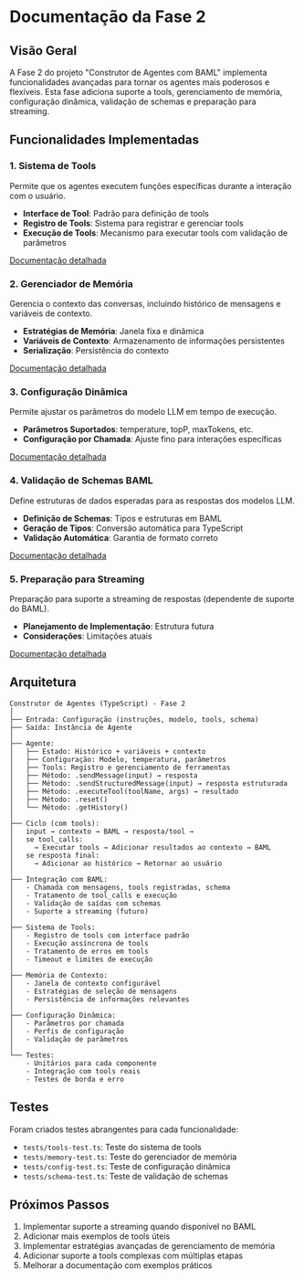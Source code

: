 # Documentação da Fase 2

## Visão Geral

A Fase 2 do projeto "Construtor de Agentes com BAML" implementa funcionalidades avançadas para tornar os agentes mais poderosos e flexíveis. Esta fase adiciona suporte a tools, gerenciamento de memória, configuração dinâmica, validação de schemas e preparação para streaming.

## Funcionalidades Implementadas

### 1. Sistema de Tools

Permite que os agentes executem funções específicas durante a interação com o usuário.

- **Interface de Tool**: Padrão para definição de tools
- **Registro de Tools**: Sistema para registrar e gerenciar tools
- **Execução de Tools**: Mecanismo para executar tools com validação de parâmetros

[Documentação detalhada](./documentacao/tools.md)

### 2. Gerenciador de Memória

Gerencia o contexto das conversas, incluindo histórico de mensagens e variáveis de contexto.

- **Estratégias de Memória**: Janela fixa e dinâmica
- **Variáveis de Contexto**: Armazenamento de informações persistentes
- **Serialização**: Persistência do contexto

[Documentação detalhada](./documentacao/memory-manager.md)

### 3. Configuração Dinâmica

Permite ajustar os parâmetros do modelo LLM em tempo de execução.

- **Parâmetros Suportados**: temperature, topP, maxTokens, etc.
- **Configuração por Chamada**: Ajuste fino para interações específicas

[Documentação detalhada](./documentacao/dynamic-config.md)

### 4. Validação de Schemas BAML

Define estruturas de dados esperadas para as respostas dos modelos LLM.

- **Definição de Schemas**: Tipos e estruturas em BAML
- **Geração de Tipos**: Conversão automática para TypeScript
- **Validação Automática**: Garantia de formato correto

[Documentação detalhada](./documentacao/schema-validation.md)

### 5. Preparação para Streaming

Preparação para suporte a streaming de respostas (dependente de suporte do BAML).

- **Planejamento de Implementação**: Estrutura futura
- **Considerações**: Limitações atuais

[Documentação detalhada](./documentacao/streaming.md)

## Arquitetura

```
Construtor de Agentes (TypeScript) - Fase 2
│
├── Entrada: Configuração (instruções, modelo, tools, schema)
├── Saída: Instância de Agente
│
├── Agente:
│   ├── Estado: Histórico + variáveis + contexto
│   ├── Configuração: Modelo, temperatura, parâmetros
│   ├── Tools: Registro e gerenciamento de ferramentas
│   ├── Método: .sendMessage(input) → resposta
│   ├── Método: .sendStructuredMessage(input) → resposta estruturada
│   ├── Método: .executeTool(toolName, args) → resultado
│   ├── Método: .reset()
│   └── Método: .getHistory()
│
├── Ciclo (com tools):
│   input → contexto → BAML → resposta/tool → 
│   se tool_calls:
│     → Executar tools → Adicionar resultados ao contexto → BAML
│   se resposta final:
│     → Adicionar ao histórico → Retornar ao usuário
│
├── Integração com BAML:
│   - Chamada com mensagens, tools registradas, schema
│   - Tratamento de tool_calls e execução
│   - Validação de saídas com schemas
│   - Suporte a streaming (futuro)
│
├── Sistema de Tools:
│   - Registro de tools com interface padrão
│   - Execução assíncrona de tools
│   - Tratamento de erros em tools
│   - Timeout e limites de execução
│
├── Memória de Contexto:
│   - Janela de contexto configurável
│   - Estratégias de seleção de mensagens
│   - Persistência de informações relevantes
│
├── Configuração Dinâmica:
│   - Parâmetros por chamada
│   - Perfis de configuração
│   - Validação de parâmetros
│
└── Testes:
    - Unitários para cada componente
    - Integração com tools reais
    - Testes de borda e erro
```

## Testes

Foram criados testes abrangentes para cada funcionalidade:

- `tests/tools-test.ts`: Teste do sistema de tools
- `tests/memory-test.ts`: Teste do gerenciador de memória
- `tests/config-test.ts`: Teste de configuração dinâmica
- `tests/schema-test.ts`: Teste de validação de schemas

## Próximos Passos

1. Implementar suporte a streaming quando disponível no BAML
2. Adicionar mais exemplos de tools úteis
3. Implementar estratégias avançadas de gerenciamento de memória
4. Adicionar suporte a tools complexas com múltiplas etapas
5. Melhorar a documentação com exemplos práticos